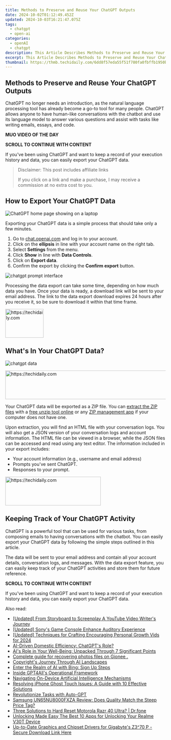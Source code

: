 ```yaml
---
title: Methods to Preserve and Reuse Your ChatGPT Outputs
date: 2024-10-02T01:12:49.452Z
updated: 2024-10-03T16:21:47.075Z
tags:
  - chatgpt
  - open-ai
categories:
  - openAI
  - chatgpt
description: This Article Describes Methods to Preserve and Reuse Your ChatGPT Outputs
excerpt: This Article Describes Methods to Preserve and Reuse Your ChatGPT Outputs
thumbnail: https://thmb.techidaily.com/6dd8f57eda55f51f780fa0fbffb1950bf2ad081249b06af69891f71aad7773d2.jpg
---
```


## Methods to Preserve and Reuse Your ChatGPT Outputs

 ChatGPT no longer needs an introduction, as the natural language processing tool has already become a go-to tool for many people. ChatGPT allows anyone to have human-like conversations with the chatbot and use its language model to answer various questions and assist with tasks like writing emails, essays, and code.

**MUO VIDEO OF THE DAY**

**SCROLL TO CONTINUE WITH CONTENT**

 If you've been using ChatGPT and want to keep a record of your execution history and data, you can easily export your ChatGPT data.

>  Disclaimer: This post includes affiliate links
>
>  If you click on a link and make a purchase, I may receive a commission at no extra cost to you.
>

## How to Export Your ChatGPT Data

![ChatGPT home page showing on a laptop](https://static1.makeuseofimages.com/wordpress/wp-content/uploads/2023/04/muo-photo-standard-11.jpg)

 Exporting your ChatGPT data is a simple process that should take only a few minutes.

1. Go to [chat.openai.com](http://chat.openai.com) and log in to your account.
2. Click on the **ellipsis** in line with your account name on the right tab.
3. Select **Settings** from the menu.
4. Click **Show** in line with **Data Controls**.
5. Click on **Export data**.
6. Confirm the export by clicking the **Confirm export** button.

![chatgpt prompt interface](https://static1.makeuseofimages.com/wordpress/wp-content/uploads/2023/04/screenshot-2023-04-29-082223.png)

 Processing the data export can take some time, depending on how much data you have. Once your data is ready, a download link will be sent to your email address. The link to the data export download expires 24 hours after you receive it, so be sure to download it within that time frame.

<!-- affiliate ads begin -->
<a href="https://bluetties.sjv.io/c/5597632/2141688/17094" target="_top" id="2141688">
  <img src="//a.impactradius-go.com/display-ad/17094-2141688" border="0" alt="https://techidaily.com" width="120" height="90"/>
</a>
<img height="0" width="0" src="https://bluetties.sjv.io/i/5597632/2141688/17094" style="position:absolute;visibility:hidden;" border="0" />
<!-- affiliate ads end -->

## What's In Your ChatGPT Data?

![chatgpt data](https://static1.makeuseofimages.com/wordpress/wp-content/uploads/2023/04/chatgpt-data.png)

<!-- affiliate ads begin -->
<a href="https://appsumo.8odi.net/c/5597632/2137395/7443" target="_top" id="2137395">
  <img src="//a.impactradius-go.com/display-ad/7443-2137395" border="0" alt="https://techidaily.com" width="728" height="90"/>
</a>
<img height="0" width="0" src="https://appsumo.8odi.net/i/5597632/2137395/7443" style="position:absolute;visibility:hidden;" border="0" />
<!-- affiliate ads end -->

 Your ChatGPT data will be exported as a ZIP file. You can [extract the ZIP files](https://www.makeuseof.com/what-is-a-rar-file-archive-how-to-open/) with a [free unzip tool online](https://www.makeuseof.com/free-tools-unzip-files-online/) or any [ZIP management app](https://www.makeuseof.com/best-apps-for-making-zip-files-on-iphone-ipad/) if your computer does not have one.

 Upon extraction, you will find an HTML file with your conversation logs. You will also get a JSON version of your conversation logs and account information. The HTML file can be viewed in a browser, while the JSON files can be accessed and read using any text editor. The information included in your export includes:

* Your account information (e.g., username and email address)
* Prompts you've sent ChatGPT.
* Responses to your prompt.

<!-- affiliate ads begin -->
<a href="https://aligracehair.sjv.io/c/5597632/1934288/19272" target="_top" id="1934288">
  <img src="//a.impactradius-go.com/display-ad/19272-1934288" border="0" alt="https://techidaily.com" width="300" height="90"/>
</a>
<img height="0" width="0" src="https://aligracehair.sjv.io/i/5597632/1934288/19272" style="position:absolute;visibility:hidden;" border="0" />
<!-- affiliate ads end -->

## Keeping Track of Your ChatGPT Activity

 ChatGPT is a powerful tool that can be used for various tasks, from composing emails to having conversations with the chatbot. You can easily export your ChatGPT data by following the simple steps outlined in this article.

 The data will be sent to your email address and contain all your account details, conversation logs, and messages. With the data export feature, you can easily keep track of your ChatGPT activities and store them for future reference.

**SCROLL TO CONTINUE WITH CONTENT**

 If you've been using ChatGPT and want to keep a record of your execution history and data, you can easily export your ChatGPT data.

<ins class="adsbygoogle"
     style="display:block"
     data-ad-format="autorelaxed"
     data-ad-client="ca-pub-7571918770474297"
     data-ad-slot="1223367746"></ins>

<ins class="adsbygoogle"
     style="display:block"
     data-ad-client="ca-pub-7571918770474297"
     data-ad-slot="8358498916"
     data-ad-format="auto"
     data-full-width-responsive="true"></ins>

<span class="atpl-alsoreadstyle">Also read:</span>
<div><ul>
<li><a href="https://youtube-tips.techidaily.com/ed-from-storyboard-to-screenplay-a-youtube-video-writers-journey/"><u>[Updated] From Storyboard to Screenplay A YouTube Video Writer's Journey</u></a></li>
<li><a href="https://extra-support.techidaily.com/updated-sonys-game-console-enhance-auditory-experience/"><u>[Updated] Sony's Game Console Enhance Auditory Experience</u></a></li>
<li><a href="https://youtube-docs.techidaily.com/ed-techniques-for-crafting-encouraging-personal-growth-vids-for-2024/"><u>[Updated] Techniques for Crafting Encouraging Personal Growth Vids for 2024</u></a></li>
<li><a href="https://tech-savvy.techidaily.com/ai-driven-domestic-efficiency-chatgpts-role/"><u>AI-Driven Domestic Efficiency: ChatGPT's Role?</u></a></li>
<li><a href="https://tech-savvy.techidaily.com/ais-role-in-your-well-being-unpacked-through-7-significant-points/"><u>AI's Role in Your Well-Being: Unpacked Through 7 Significant Points</u></a></li>
<li><a href="https://phone-solutions.techidaily.com/complete-guide-for-recovering-photos-files-on-gionee-by-fonelab-android-recover-photos/"><u>Complete guide for recovering photos files on Gionee .</u></a></li>
<li><a href="https://tech-savvy.techidaily.com/copyrights-journey-through-ai-landscapes/"><u>Copyright's Journey Through AI Landscapes</u></a></li>
<li><a href="https://tech-savvy.techidaily.com/enter-the-realm-of-ai-with-bing-sign-up-steps/"><u>Enter the Realm of AI with Bing: Sign Up Steps</u></a></li>
<li><a href="https://tech-savvy.techidaily.com/inside-gpt4alls-operational-framework/"><u>Inside GPT4All's Operational Framework</u></a></li>
<li><a href="https://tech-savvy.techidaily.com/navigating-on-device-artificial-intelligence-mechanisms/"><u>Navigating On-Device Artificial Intelligence Mechanisms</u></a></li>
<li><a href="https://fox-that.techidaily.com/resolving-iphone-ghost-touch-issues-a-guide-with-10-effective-solutions/"><u>Resolving iPhone Ghost Touch Issues: A Guide with 10 Effective Solutions</u></a></li>
<li><a href="https://tech-savvy.techidaily.com/revolutionize-tasks-with-auto-gpt/"><u>Revolutionize Tasks with Auto-GPT</u></a></li>
<li><a href="https://buynow-tips.techidaily.com/samsung-un65nu8000fxza-review-does-quality-match-the-steep-price-tag/"><u>Samsung UN65NU8000FXZA Review: Does Quality Match the Steep Price Tag?</u></a></li>
<li><a href="https://techidaily.com/three-solutions-to-hard-reset-motorola-razr-40-ultra-drfone-by-drfone-reset-android-reset-android/"><u>Three Solutions to Hard Reset Motorola Razr 40 Ultra? | Dr.fone</u></a></li>
<li><a href="https://easy-unlock-android.techidaily.com/unlocking-made-easy-the-best-10-apps-for-unlocking-your-realme-v30t-device-by-drfone-android/"><u>Unlocking Made Easy The Best 10 Apps for Unlocking Your Realme V30T Device</u></a></li>
<li><a href="https://win-amazing.techidaily.com/up-to-date-graphics-and-chipset-drivers-for-gigabytes-z370-p-secure-download-link-here/"><u>Up-to-Date Graphics and Chipset Drivers for Gigabyte's Z3^70 P - Secure Download Link Here</u></a></li>
</ul></div>

